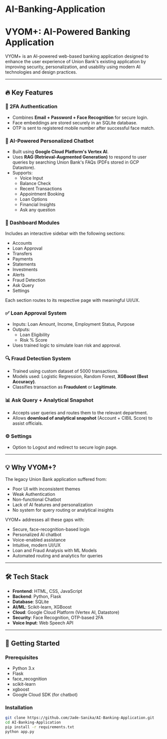 # AI-Banking-Application


# VYOM+: AI-Powered Banking Application

VYOM+ is an AI-powered web-based banking application designed to enhance the user experience of Union Bank's existing application by improving security, personalization, and usability using modern AI technologies and design practices.

---

## 🔥 Key Features

### 🔐 2FA Authentication
- Combines **Email + Password + Face Recognition** for secure login.
- Face embeddings are stored securely in an SQLite database.
- OTP is sent to registered mobile number after successful face match.

### 🧠 AI-Powered Personalized Chatbot
- Built using **Google Cloud Platform's Vertex AI**.
- Uses **RAG (Retrieval-Augmented Generation)** to respond to user queries by searching Union Bank's FAQs (PDFs stored in GCP Datastore).
- Supports:
  - Voice Input
  - Balance Check
  - Recent Transactions
  - Appointment Booking
  - Loan Options
  - Financial Insights
  - Ask any question

### 🏦 Dashboard Modules
Includes an interactive sidebar with the following sections:
- Accounts
- Loan Approval
- Transfers
- Payments
- Statements
- Investments
- Alerts
- Fraud Detection
- Ask Query
- Settings

Each section routes to its respective page with meaningful UI/UX.

### ✅ Loan Approval System
- Inputs: Loan Amount, Income, Employment Status, Purpose
- Outputs:
  - Loan Eligibility
  - Risk % Score
- Uses trained logic to simulate loan risk and approval.

### 🔍 Fraud Detection System
- Trained using custom dataset of 5000 transactions.
- Models used: Logistic Regression, Random Forest, **XGBoost (Best Accuracy)**.
- Classifies transaction as **Fraudulent** or **Legitimate**.

### 📊 Ask Query + Analytical Snapshot
- Accepts user queries and routes them to the relevant department.
- Allows **download of analytical snapshot** (Account + CIBIL Score) to assist officials.

### ⚙️ Settings
- Option to Logout and redirect to secure login page.

---

## 💡 Why VYOM+?

The legacy Union Bank application suffered from:
- Poor UI with inconsistent themes
- Weak Authentication
- Non-functional Chatbot
- Lack of AI features and personalization
- No system for query routing or analytical insights

VYOM+ addresses all these gaps with:
- Secure, face-recognition-based login
- Personalized AI chatbot
- Voice-enabled assistance
- Intuitive, modern UI/UX
- Loan and Fraud Analysis with ML Models
- Automated routing and analytics for queries

---

## 🛠️ Tech Stack

- **Frontend**: HTML, CSS, JavaScript
- **Backend**: Python, Flask
- **Database**: SQLite
- **AI/ML**: Scikit-learn, XGBoost
- **Cloud**: Google Cloud Platform (Vertex AI, Datastore)
- **Security**: Face Recognition, OTP-based 2FA
- **Voice Input**: Web Speech API

---

## 🚀 Getting Started

### Prerequisites
- Python 3.x
- Flask
- face_recognition
- scikit-learn
- xgboost
- Google Cloud SDK (for chatbot)

### Installation

```bash
git clone https://github.com/Jade-Sanika/AI-Banking-Application.git
cd AI-Banking-Application
pip install -r requirements.txt
python app.py
